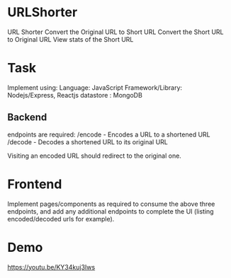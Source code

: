 # URLShorter
URL Shorter
Convert the Original URL to Short URL
Convert the Short URL to Original URL
View stats of the Short URL

# Task
Implement using:
Language: JavaScript
Framework/Library: Nodejs/Express, Reactjs
datastore : MongoDB

## Backend 
endpoints are required:
/encode - Encodes a URL to a shortened URL
/decode - Decodes a shortened URL to its original URL


Visiting an encoded URL should redirect to the original one.

# Frontend
Implement pages/components as required to consume the above three endpoints, and add any additional endpoints to complete the UI (listing encoded/decoded urls for example).

# Demo
https://youtu.be/KY34kuj3Iws

